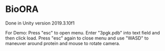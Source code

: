 # BioORA
Done in Unity version 2019.3.10f1

For Demo: Press "esc" to open menu. Enter "3pgk.pdb" into text field and then click load. Press "esc" again to close menu and use "WASD" to maneuver around protein and mouse to rotate camera.
